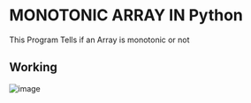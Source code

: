 # MONOTONIC ARRAY IN Python

This Program Tells if an Array is monotonic or not

## Working

![image](https://github.com/Nikita06211/Algorithms/assets/120494269/5d6d0842-3d80-4714-93c5-4a8daa10b01a)
